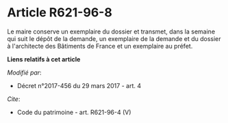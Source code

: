 # Article R621-96-8

Le maire conserve un exemplaire du dossier et transmet, dans la semaine qui suit le dépôt de la demande, un exemplaire de la
demande et du dossier à l'architecte des Bâtiments de France et un exemplaire au préfet.

**Liens relatifs à cet article**

_Modifié par_:

  - Décret n°2017-456 du 29 mars 2017 - art. 4

_Cite_:

  - Code du patrimoine - art. R621-96-4 (V)
